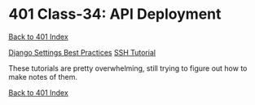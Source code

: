 # 401 Class-34: API Deployment
[Back to 401 Index](401-index.md)<br>

[Django Settings Best Practices](https://djangostars.com/blog/configuring-django-settings-best-practices/)
[SSH Tutorial](https://www.hostinger.com/tutorials/ssh-tutorial-how-does-ssh-work)

These tutorials are pretty overwhelming, still trying to figure out how to make notes of them. 


[Back to 401 Index](401-index.md)